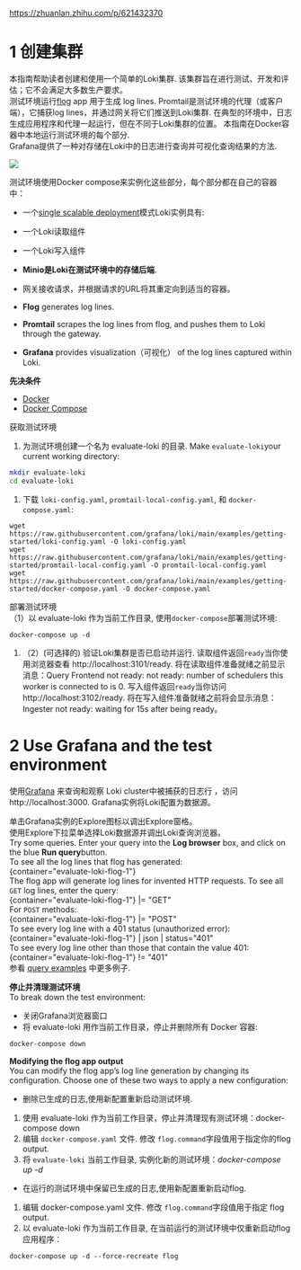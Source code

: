 
https://zhuanlan.zhihu.com/p/621432370

# 1 创建集群

本指南帮助读者创建和使用一个简单的Loki集群. 该集群旨在进行测试、开发和评估；它不会满足大多数生产要求。  
测试环境运行[flog](https://link.zhihu.com/?target=https%3A//github.com/mingrammer/flog) app 用于生成 log lines. Promtail是测试环境的代理（或客户端），它捕获log lines，并通过网关将它们推送到Loki集群. 在典型的环境中，日志生成应用程序和代理一起运行，但在不同于Loki集群的位置。 本指南在Docker容器中本地运行测试环境的每个部分.  
Grafana提供了一种对存储在Loki中的日志进行查询并可视化查询结果的方法.  

![](https://pic3.zhimg.com/80/v2-b3b2b9adf1c3116972cf6c056b74368a_720w.webp)

  
测试环境使用Docker compose来实例化这些部分，每个部分都在自己的容器中：  

- 一个[single scalable deployment](https://link.zhihu.com/?target=https%3A//grafana.com/docs/loki/latest/fundamentals/architecture/deployment-modes/)模式Loki实例具有:

- 一个Loki读取组件
- 一个Loki写入组件
- **Minio是Loki在测试环境中的存储后端**.

  

- 网关接收请求，并根据请求的URL将其重定向到适当的容器。
- **Flog** generates log lines.
- **Promtail** scrapes the log lines from flog, and pushes them to Loki through the gateway.
- **Grafana** provides visualization（可视化） of the log lines captured within Loki.

**先决条件**  

- [Docker](https://link.zhihu.com/?target=https%3A//docs.docker.com/install)
- [Docker Compose](https://link.zhihu.com/?target=https%3A//docs.docker.com/compose/install)

获取测试环境  

1. 为测试环境创建一个名为 evaluate-loki 的目录. Make `evaluate-loki`your current working directory:

```bash
mkdir evaluate-loki 
cd evaluate-loki
```

1. 下载 `loki-config.yaml`, `promtail-local-config.yaml`, 和 `docker-compose.yaml`:  
    

```text
wget https://raw.githubusercontent.com/grafana/loki/main/examples/getting-started/loki-config.yaml -O loki-config.yaml
wget https://raw.githubusercontent.com/grafana/loki/main/examples/getting-started/promtail-local-config.yaml -O promtail-local-config.yaml
wget https://raw.githubusercontent.com/grafana/loki/main/examples/getting-started/docker-compose.yaml -O docker-compose.yaml
```

部署测试环境  
（1）以 evaluate-loki 作为当前工作目录, 使用`docker-compose`部署测试环境:

```text
docker-compose up -d
```

1. （2）(可选择的) 验证Loki集群是否已启动并运行. 读取组件返回`ready`当你使用浏览器查看 http://localhost:3101/ready. 将在读取组件准备就绪之前显示消息：Query Frontend not ready: not ready: number of schedulers this worker is connected to is 0. 写入组件返回`ready`当你访问http://localhost:3102/ready. 将在写入组件准备就绪之前将会显示消息：Ingester not ready: waiting for 15s after being ready。

# 2 Use Grafana and the test environment

  
使用[Grafana](https://link.zhihu.com/?target=https%3A//grafana.com/docs/grafana/latest/) 来查询和观察 Loki cluster中被捕获的日志行 ，访问 http://localhost:3000. Grafana实例将Loki配置为数据源。

  
单击Grafana实例的Explore图标以调出Explore窗格。  
使用Explore下拉菜单选择Loki数据源并调出Loki查询浏览器。  
Try some queries. Enter your query into the **Log browser** box, and click on the blue **Run query**button.  
To see all the log lines that flog has generated:  
{container="evaluate-loki-flog-1"}  
The flog app will generate log lines for invented HTTP requests. To see all `GET` log lines, enter the query:  
{container="evaluate-loki-flog-1"} |= "GET"  
For `POST` methods:  
{container="evaluate-loki-flog-1"} |= "POST"  
To see every log line with a 401 status (unauthorized error):  
{container="evaluate-loki-flog-1"} | json | status="401"  
To see every log line other than those that contain the value 401:  
{container="evaluate-loki-flog-1"} != "401"  
参看 [query examples](https://link.zhihu.com/?target=https%3A//grafana.com/docs/loki/latest/logql/query_examples/) 中更多例子.

  
**停止并清理测试环境**  
To break down the test environment:  

- 关闭Grafana浏览器窗口
- 将 evaluate-loki 用作当前工作目录，停止并删除所有 Docker 容器:

```bash
docker-compose down
```

**Modifying the flog app output**  
You can modify the flog app’s log line generation by changing its configuration. Choose one of these two ways to apply a new configuration:  

- 删除已生成的日志,使用新配置重新启动测试环境.  
    

1. 使用 evaluate-loki 作为当前工作目录，停止并清理现有测试环境：docker-compose down
2. 编辑 `docker-compose.yaml` 文件. 修改 `flog.command`字段值用于指定你的flog output.
3. 将 `evaluate-loki` 当前工作目录, 实例化新的测试环境：_docker-compose up -d_

  

- 在运行的测试环境中保留已生成的日志,使用新配置重新启动flog.  
    

1. 编辑 docker-compose.yaml 文件. 修改 `flog.command`字段值用于指定 flog output.
2. 以 evaluate-loki 作为当前工作目录, 在当前运行的测试环境中仅重新启动flog应用程序：

```text
docker-compose up -d --force-recreate flog
```





